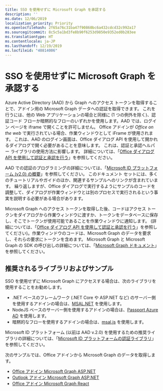 ```yaml
---
title: SSO を使用せずに Microsoft Graph を承認する
description: ''
ms.date: 12/06/2019
localization_priority: Priority
ms.openlocfilehash: 2f65a76c31ba47f90860bc6a432cdcd32c992a17
ms.sourcegitcommit: 8c5c5a1bd3fe8b90f6253d9850e9352ed0b283ee
ms.translationtype: HT
ms.contentlocale: ja-JP
ms.lasthandoff: 12/19/2019
ms.locfileid: "40814006"
---
```

# <a name="authorize-to-microsoft-graph-without-sso"></a>SSO を使用せずに Microsoft Graph を承認する

Azure Active Directory (AAD) から Graph へのアクセス トークンを取得することで、アドイン用の Microsoft Graph データへの認証を取得できます。 これを行うには、他の Web アプリケーションの場合と同様に (1 つの例外を除く)、認証コード フローか暗黙的なフローのいずれかを使用します。AAD では、ログイン ページを iframe で開くことを許可しません。 Office アドインが *Office on the web* で実行されている場合、作業ウィンドウとして iFrame が使用されます。 これは、AAD のログイン画面は、Office ダイアログ API を使用して開かれるダイアログで開く必要があることを意味します。 これは、認証と承認ヘルパー ライブラリの使用方法に影響します。 詳細については、「[Office ダイアログ API を使用して認証と承認を行う](auth-with-office-dialog-api.md)」を参照してください。

AAD での認証のプログラミングの詳細については、「[Microsoft ID プラットフォーム (v2.0) の概要](/azure/active-directory/develop/v2-overview)」を参照してください。 このドキュメント セットには、多くのチュートリアルやガイドのほか、関連するサンプルへのリンクが含まれています。 繰り返しますが、Office ダイアログで実行するようにサンプルのコードを調整して、ダイアログが作業ウィンドウとは別のプロセスで実行されるという事実を説明する必要がある場合があります。

Microsoft Graph へのアクセス トークンを取得した後、コードはアクセス トークンをダイアログから作業ウィンドウに渡すか、トークンをデータベースに保存し、そこでトークンが使用可能であることを作業ウィンドウに通知します。 (詳細については、「[Office ダイアログ API を使用して認証と承認を行う](auth-with-office-dialog-api.md)」を参照してください)。作業ウィンドウのコードは、Microsoft Graph のデータを要求し、それらの要求にトークンを含めます。 Microsoft Graph と Microsoft Graph の SDK の呼び出しの詳細については、「[Microsoft Graph ドキュメント](/graph/)」を参照してください。

## <a name="recommended-libraries-and-samples"></a>推奨されるライブラリおよびサンプル

SSO を使用せずに Microsoft Graph にアクセスする場合は、次のライブラリを使用することをお勧めします。

- .NET ベースのフレームワーク (.NET Core や ASP.NET など) のサーバー側を使用するアドインの場合は、[MSAL.NET](https://github.com/AzureAD/microsoft-authentication-library-for-dotnet/wiki#conceptual-documentation) を使用します。
- NodeJS ベースのサーバー側を使用するアドインの場合は、[Passport Azure AD](https://github.com/AzureAD/passport-azure-ad) を使用します。
- 暗黙的なフローを使用するアドインの場合は、[msal.js](https://github.com/AzureAD/microsoft-authentication-library-for-js/wiki) を使用します。

Microsoft ID プラットフォーム (以前は AAD v.2.0) を使用するための推奨ライブラリの詳細については、「[Microsoft ID プラットフォームの認証ライブラリ](/azure/active-directory/develop/reference-v2-libraries)」を参照してください。

次のサンプルでは、Office アドインから Microsoft Graph のデータを取得します。

- [Office アドイン Microsoft Graph ASP.NET](https://github.com/OfficeDev/PnP-OfficeAddins/tree/master/Samples/auth/Office-Add-in-Microsoft-Graph-ASPNET)
- [Outlook アドイン Microsoft Graph ASP.NET](https://github.com/OfficeDev/PnP-OfficeAddins/tree/master/Samples/auth/Outlook-Add-in-Microsoft-Graph-ASPNET)
- [Office アドイン Microsoft Graph React](https://github.com/OfficeDev/PnP-OfficeAddins/tree/master/Samples/auth/Office-Add-in-Microsoft-Graph-React)

